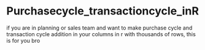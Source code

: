 # Purchasecycle_transactioncycle_inR
if you are in planning or sales team and want to make purchase cycle and transaction cycle addition in your columns in r with thousands of rows, this is for you bro
